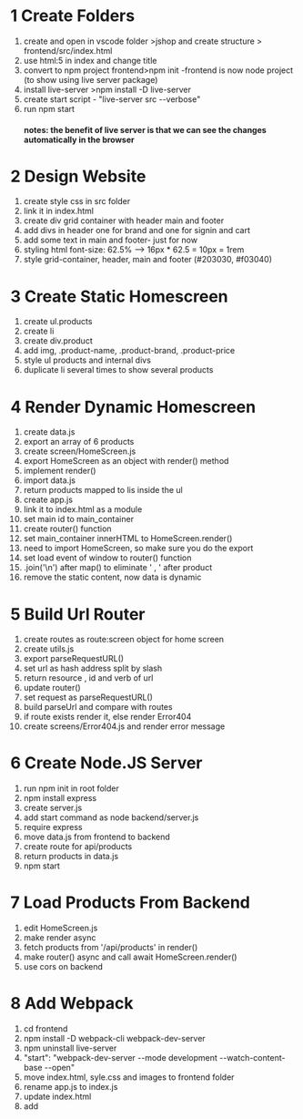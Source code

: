 # 1 Create Folders

1. create and open in vscode folder >jshop and create structure > frontend/src/index.html
2. use html:5 in index and change title
3. convert to npm project frontend>npm init -frontend is now node project (to show using live server package)
4. install live-server >npm install -D live-server
5. create start script - "live-server src --verbose"
6. run npm start
   #### notes: the benefit of live server is that we can see the changes automatically in the browser

# 2 Design Website

1. create style css in src folder
2. link it in index.html
3. create div grid container with header main and footer
4. add divs in header one for brand and one for signin and cart
5. add some text in main and footer- just for now
6. styling html font-size: 62.5% --> 16px \* 62.5 = 10px = 1rem
7. style grid-container, header, main and footer (#203030, #f03040)

# 3 Create Static Homescreen

1. create ul.products
2. create li
3. create div.product
4. add img, .product-name, .product-brand, .product-price
5. style ul products and internal divs
6. duplicate li several times to show several products

# 4 Render Dynamic Homescreen

1. create data.js
2. export an array of 6 products
3. create screen/HomeScreen.js
4. export HomeScreen as an object with render() method
5. implement render()
6. import data.js
7. return products mapped to lis inside the ul
8. create app.js
9. link it to index.html as a module
10. set main id to main_container
11. create router() function
12. set main_container innerHTML to HomeScreen.render()
13. need to import HomeScreen, so make sure you do the export
14. set load event of window to router() function
15. .join('\n') after map() to eliminate ' , ' after product
16. remove the static content, now data is dynamic

# 5 Build Url Router

1. create routes as route:screen object for home screen
2. create utils.js
3. export parseRequestURL()
4. set url as hash address split by slash
5. return resource , id and verb of url
6. update router()
7. set request as parseRequestURL()
8. build parseUrl and compare with routes
9. if route exists render it, else render Error404
10. create screens/Error404.js and render error message

# 6 Create Node.JS Server

1. run npm init in root folder
2. npm install express
3. create server.js
4. add start command as node backend/server.js
5. require express
6. move data.js from frontend to backend
7. create route for api/products
8. return products in data.js
9. npm start

# 7 Load Products From Backend

1. edit HomeScreen.js
2. make render async
3. fetch products from '/api/products' in render()
4. make router() async and call await HomeScreen.render()
5. use cors on backend

# 8 Add Webpack

1. cd frontend
2. npm install -D webpack-cli webpack-dev-server
3. npm uninstall live-server
4. "start": "webpack-dev-server --mode development --watch-content-base --open"
5. move index.html, syle.css and images to frontend folder
6. rename app.js to index.js
7. update index.html
8. add <script src='main.js'><script> before <body>
9. npm start
10. npm install axios
11. change fetch to axios in HomeScreen.js

# 9 Install Babel For ES6 Syntax

1. npm install -d @babel/core @babel/cli @babel/node @babel/preset-env
2. create babel.rc and set presets to @babel/preset-env and targets node current
3. npm install -D nodemon
4. set start: nodemon --watch backend --exec babel-node backend/server.js
5. convert require to import in server.js
6. npm start

# 10 Enable Code Linting

1. npm install -D eslint
2. search eslint in extensions and see if installed
3. configuration - create .eslintrs.js and module.exports ={ env: {browser:true, node:true, es2020:true}, extends:['airbnb-base'], parserOptions:{
   sourceType:"module",
   ecmaVersion:11
   }}
4. install devs dep eslint-config-airbnb-base and eslint-plugin-import
5. example to add rules section in .eslintrc.js and after comma add rules:{ 'no-console':0}
6. to change settingsv: ctrl+shift+p ->type json ->preferences and add "editor.formatOnSave":true, and
   "editor.codeActionOnSave":{"source.fixAll.eslint":true}

# 11 Install VSCode Extensions

1.  JavaScript (ES6) code snippets - search "javascript es6"
2.  ES7 React/Redux/GraphQL/React-Native snippets - search "es7 react"
3.  Prettier - code formatter - search "prettier"- to resolve conflict with eslint npm install -D eslint-config-prettier and add 'prettier' to extends section in .eslintrc.js
4.  HTML & LESS grammar injections - search "grammar injections"

# 12 Crate Rating Component
1. create component/Rating.js
2. create div.rating
3. link to fontawesome.css in index.html
4. define Rating object with render()
5. if !props.value return empty div
6. else use fa fa-star, fa-star-half-o and fa-star-o (or 'fas fa-star': value>=0.5 ? 'fas fa-star-half-alt':'far fa-star' ...)
7. last span for props.text || ''
8. style div.rating, span and last span
9. Edit HomeScreen
10 Add div.product-rating and use Rating component